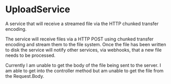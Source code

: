 # UploadService
A service that will receive a streamed file via the HTTP chunked transfer encoding.

The service will receive files via a HTTP POST using chunked transfer encoding and stream them to the file system. Once 
the file has been written to disk the service will notify other services, via webhooks, that a new file needs to be processed.

Currently I am unable to get the body of the file being sent to the server. I am able to get into the controller method but am unable to get the file from the Request.Body. 
